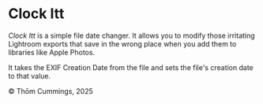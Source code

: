 # Clock Itt

*Clock Itt* is a simple file date changer. It allows you to modify those irritating Lightroom exports that save in the wrong place when you add them to libraries like Apple Photos.

It takes the EXIF Creation Date from the file and sets the file's creation date to that value.

© Thōm Cummings, 2025